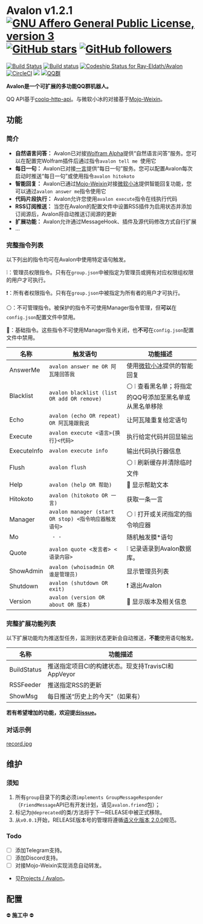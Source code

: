 # Avalon v1.2.1    [![GNU Affero General Public License, version 3](https://www.gnu.org/graphics/agplv3-155x51.png)](https://www.gnu.org/licenses/agpl.html) [![GitHub stars](https://img.shields.io/github/stars/Ray-Eldath/Avalon.svg?style=social&label=Stars)](https://github.com/Ray-Eldath/Avalon/stargazers) [![GitHub followers](https://img.shields.io/github/followers/Ray-Eldath.svg?style=social&label=Follow)](https://github.com/Ray-Eldath)

[![Build Status](https://img.shields.io/travis/Ray-Eldath/Avalon/master.svg?style=flat-square)](https://travis-ci.org/Ray-Eldath/Avalon) [![Build status](https://img.shields.io/appveyor/ci/RayEldath/avalon/master.svg?style=flat-square)](https://ci.appveyor.com/project/RayEldath/avalon/branch/master) [![Codeship Status for Ray-Eldath/Avalon](https://img.shields.io/codeship/28b37980-8a1d-0135-1242-62d9615dc8b0/master.svg?style=flat-square)](https://app.codeship.com/projects/248940) [![CircleCI](https://img.shields.io/circleci/project/github/Ray-Eldath/Avalon/master.svg?style=flat-square)](https://circleci.com/gh/Ray-Eldath/Avalon/tree/master) [![](https://jitpack.io/v/Ray-Eldath/Avalon.svg?style=flat-square)](https://jitpack.io/#Ray-Eldath/Avalon) [![QQ群](https://img.shields.io/badge/QQ%E7%BE%A4-ProgramLeague-blue.svg?style=flat-square)](https://jq.qq.com/?_wv=1027&k=46GveNI)

**Avalon是一个可扩展的多功能QQ群机器人。**

QQ API基于[coolq-http-api](https://github.com/richardchien/coolq-http-api)。与微软小冰的对接基于[Mojo-Weixin](https://github.com/sjdy521/Mojo-Weixin)。

## 功能
### 简介
 - **自然语言问答：** Avalon已对接[Wolfram Alpha](https://www.wolframalpha.com)提供“自然语言问答”服务。您可以在配置完Wolfram插件后通过指令`avalon tell me `使用它
 - **每日一句：** Avalon已对接[一言](http://hitokoto.cn)提供“每日一句”服务。您可以配置Avalon每次启动时推送“每日一句”或使用指令`avalon hitokoto`
 - **智能回复：** Avalon已通过[Mojo-Weixin](https://github.com/sjdy521/Mojo-Weixin)对接[微软小冰](http://www.msxiaoice.com)提供智能回复功能，您可以通过`avalon answer me`指令使用它
 - **代码片段执行：** Avalon允许您使用`avalon execute`指令在线执行代码
 - **RSS订阅推送：** 当您在Avalon的配置文件中设置RSS插件为启用状态并添加订阅源后，Avalon将自动推送订阅源的更新
 - **扩展功能：** Avalon允许通过MessageHook、插件及源代码修改方式自行扩展
 - ...

### 完整指令列表

以下列出的指令均可在Avalon中使用特定语句触发。

:grey_exclamation:：管理员权限指令。只有在`group.json`中被指定为管理员或拥有对应权限组权限的用户才可执行。

:exclamation:：所有者权限指令。只有在`group.json`中被指定为所有者的用户才可执行。

:white_circle:：不可管理指令。被保护的指令不可使用Manager指令管理，但**可以**在`config.json`配置文件中禁用。

:red_circle:：基础指令。这些指令不可使用Manager指令关闭，也**不可**在`config.json`配置文件中禁用。

| 名称          | 触发语句                                     | 功能描述                                     |
| ----------- | ---------------------------------------- | ---------------------------------------- |
| AnswerMe    | `avalon answer me OR 阿瓦隆回答我`             | 使用[微软小冰](http://www.msxiaoice.com)提供的智能回复 |
| Blacklist   | `avalon blacklist (list OR add OR remove)` | :white_circle: :grey_exclamation: 查看黑名单；将指定的QQ号添加至黑名单或从黑名单移除 |
| Echo        | `avalon (echo OR repeat) OR 阿瓦隆跟我说`      | 让阿瓦隆重复给定语句                               |
| Execute     | `avalon execute <语言>{换行}<代码>`            | 执行给定代码并回显输出                              |
| ExecuteInfo | `avalon execute info`                    | 输出代码执行器信息                                |
| Flush       | `avalon flush`                           | :white_circle: :grey_exclamation: 刷新缓存并清除临时文件 |
| Help        | `avalon (help OR 帮助)`                    | :red_circle: 显示帮助文本                      |
| Hitokoto    | `avalon (hitokoto OR 一言)`                | 获取一条一言                                   |
| Manager     | `avalon manager (start OR stop) <指令响应器触发语句>` | :white_circle: :grey_exclamation: 打开或关闭指定的指令响应器 |
| Mo          | ` - -`                                   | 随机触发膜*语句                                 |
| Quote       | `avalon quote <发言者> <语录内容>`              | :grey_exclamation: 记录语录到Avalon数据库。       |
| ShowAdmin   | `avalon (whoisadmin OR 谁是管理员)`           | 显示管理员列表                                  |
| Shutdown    | `avalon (shutdown OR exit)`              | :exclamation: 退出Avalon                   |
| Version     | `avalon (version OR about OR 版本)`        | :red_circle: 显示版本及相关信息                   |

### 完整扩展功能列表

以下扩展功能均为推送型任务，监测到状态更新会自动推送，**不能**使用语句触发。

| 名称          | 功能描述                               |
| ----------- | ---------------------------------- |
| BuildStatus | 推送指定项目CI的构建状态。现支持TravisCI和AppVeyor |
| RSSFeeder   | 推送指定RSS的更新                         |
| ShowMsg     | 每日推送“历史上的今天”（如果有）                  |

**若有希望增加的功能，欢迎提出[issue](https://github.com/Ray-Eldath/Avalon/issues)。**

### 对话示例

[record.jpg](https://raw.githubusercontent.com/Ray-Eldath/Avalon/master/img/record.jpg)

## 维护

### 须知

1. 所有```group```目录下的类必须```implements GroupMessageResponder```（``FriendMessage``API已有开发计划，请见``avalon.friend``包）；
2. 标记为`@deprecated`的类/方法将于下一RELEASE中被正式移除。
3. 从`v0.0.1`开始，RELEASE版本号的管理将遵循[语义化版本 2.0.0](http://semver.org/lang/zh-CN/)规范。

### Todo

 - [ ] 添加Telegram支持。
 - [ ] 添加Discord支持。
 - [ ] 对接Mojo-Weixin实现消息自动转发。
 - 见[Projects / Avalon](https://github.com/Ray-Eldath/Avalon/projects/1)。

## 配置

:no_entry: **施工中** :no_entry: